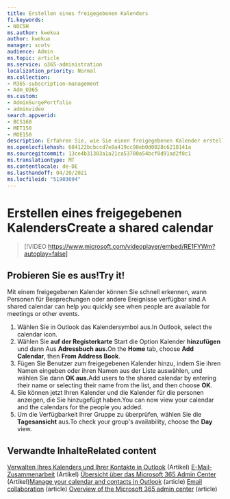 ```yaml
---
title: Erstellen eines freigegebenen Kalenders
f1.keywords:
- NOCSH
ms.author: kwekua
author: kwekua
manager: scotv
audience: Admin
ms.topic: article
ms.service: o365-administration
localization_priority: Normal
ms.collection:
- M365-subscription-management
- Adm_O365
ms.custom:
- AdminSurgePortfolio
- adminvideo
search.appverid:
- BCS160
- MET150
- MOE150
description: Erfahren Sie, wie Sie einen freigegebenen Kalender erstellen.
ms.openlocfilehash: 684122bcbccd7e8a419cc98eb0d0028c6218141a
ms.sourcegitcommit: 13ce4b31303a1a21ca53700a54bcf8d91ad2f8c1
ms.translationtype: MT
ms.contentlocale: de-DE
ms.lasthandoff: 04/20/2021
ms.locfileid: "51903694"
---
```

# <a name="create-a-shared-calendar"></a><span data-ttu-id="caaad-103">Erstellen eines freigegebenen Kalenders</span><span class="sxs-lookup"><span data-stu-id="caaad-103">Create a shared calendar</span></span>

> [!VIDEO https://www.microsoft.com/videoplayer/embed/RE1FYWm?autoplay=false]

## <a name="try-it"></a><span data-ttu-id="caaad-104">Probieren Sie es aus!</span><span class="sxs-lookup"><span data-stu-id="caaad-104">Try it!</span></span>

<span data-ttu-id="caaad-105">Mit einem freigegebenen Kalender können Sie schnell erkennen, wann Personen für Besprechungen oder andere Ereignisse verfügbar sind.</span><span class="sxs-lookup"><span data-stu-id="caaad-105">A shared calendar can help you quickly see when people are available for meetings or other events.</span></span>

1. <span data-ttu-id="caaad-106">Wählen Sie in Outlook das Kalendersymbol aus.</span><span class="sxs-lookup"><span data-stu-id="caaad-106">In Outlook, select the calendar icon.</span></span>
1. <span data-ttu-id="caaad-107">Wählen Sie **auf der Registerkarte** Start die Option Kalender **hinzufügen** und dann Aus **Adressbuch aus.**</span><span class="sxs-lookup"><span data-stu-id="caaad-107">On the **Home** tab, choose **Add Calendar**, then **From Address Book**.</span></span>
1. <span data-ttu-id="caaad-108">Fügen Sie Benutzer zum freigegebenen Kalender hinzu, indem Sie ihren Namen eingeben oder ihren Namen aus der Liste auswählen, und wählen Sie dann **OK aus.**</span><span class="sxs-lookup"><span data-stu-id="caaad-108">Add users to the shared calendar by entering their name or selecting their name from the list, and then choose **OK**.</span></span>
1. <span data-ttu-id="caaad-109">Sie können jetzt Ihren Kalender und die Kalender für die personen anzeigen, die Sie hinzugefügt haben.</span><span class="sxs-lookup"><span data-stu-id="caaad-109">You can now view your calendar and the calendars for the people you added.</span></span>
1. <span data-ttu-id="caaad-110">Um die Verfügbarkeit Ihrer Gruppe zu überprüfen, wählen Sie die **Tagesansicht** aus.</span><span class="sxs-lookup"><span data-stu-id="caaad-110">To check your group's availability, choose the **Day** view.</span></span>

## <a name="related-content"></a><span data-ttu-id="caaad-111">Verwandte Inhalte</span><span class="sxs-lookup"><span data-stu-id="caaad-111">Related content</span></span>

<span data-ttu-id="caaad-112">[Verwalten Ihres Kalenders und Ihrer Kontakte in Outlook](https://support.microsoft.com/office/manage-your-calendar-and-contacts-in-outlook-631a182a-21e0-4e41-8fa2-0d83e55da02d) (Artikel) [E-Mail-Zusammenarbeit](https://docs.microsoft.com/microsoft-365/admin/email/email-collaboration) (Artikel) [Übersicht über das Microsoft 365 Admin Center](https://docs.microsoft.com/microsoft-365/business-video/admin-center-overview) (Artikel)</span><span class="sxs-lookup"><span data-stu-id="caaad-112">[Manage your calendar and contacts in Outlook](https://support.microsoft.com/office/manage-your-calendar-and-contacts-in-outlook-631a182a-21e0-4e41-8fa2-0d83e55da02d) (article) [Email collaboration](https://docs.microsoft.com/microsoft-365/admin/email/email-collaboration) (article) [Overview of the Microsoft 365 admin center](https://docs.microsoft.com/microsoft-365/business-video/admin-center-overview) (article)</span></span>